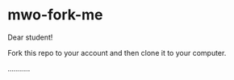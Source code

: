 # mwo-fork-me

Dear student!

Fork this repo to your account and then clone it to your computer.

...........
